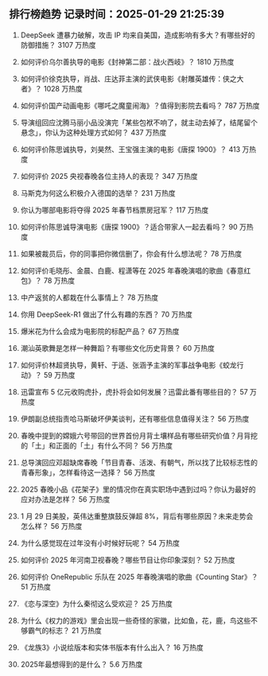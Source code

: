 
## 排行榜趋势 记录时间：2025-01-29 21:25:39
  
  1. DeepSeek 遭暴力破解，攻击 IP 均来自美国，造成影响有多大？有哪些好的防御措施？ 3107 万热度
    
  2. 如何评价乌尔善执导的电影《封神第二部：战火西岐》？ 1810 万热度
    
  3. 如何评价徐克执导，肖战、庄达菲主演的武侠电影《射雕英雄传：侠之大者》？ 1028 万热度
    
  4. 如何评价国产动画电影《哪吒之魔童闹海》？值得到影院去看吗？ 787 万热度
    
  5. 导演组回应沈腾马丽小品没演完「某些包袱不响了，就主动去掉了，结尾留个悬念」，你认为这种处理方式如何？ 437 万热度
    
  6. 如何评价陈思诚执导，刘昊然、王宝强主演的电影《唐探 1900》？ 413 万热度
    
  7. 如何评价 2025 央视春晚各位主持人的表现？ 347 万热度
    
  8. 马斯克为何这么积极介入德国的选举？ 231 万热度
    
  9. 你认为哪部电影将夺得 2025 年春节档票房冠军？ 117 万热度
    
  10. 如何评价陈思诚导演电影《唐探 1900》？适合带家人一起去看吗？ 90 万热度
    
  11. 如果被裁员后，你的同事把你微信删了，你会有什么想法呢？ 78 万热度
    
  12. 如何评价毛晓彤、金晨、白鹿、程潇等在 2025 年春晚演唱的歌曲《春意红包》？ 78 万热度
    
  13. 中产返贫的人都栽在什么事情上？ 78 万热度
    
  14. 你用 DeepSeek-R1 做出了什么有趣的东西？ 70 万热度
    
  15. 爆米花为什么会成为电影院的标配产品？ 67 万热度
    
  16. 潮汕英歌舞是怎样一种舞蹈？有哪些文化历史背景？ 60 万热度
    
  17. 如何评价林超贤执导，黄轩、于适、张涵予主演的军事战争电影《蛟龙行动》？ 59 万热度
    
  18. 迅雷宣布 5 亿元收购虎扑，虎扑将会如何发展？迅雷此番有哪些目的？ 57 万热度
    
  19. 伊朗副总统指责哈马斯破坏伊美谈判，还有哪些信息值得关注？ 56 万热度
    
  20. 春晚中提到的嫦娥六号带回的世界首份月背土壤样品有哪些研究价值？月背挖的「土」和正面的「土」有什么不同？ 56 万热度
    
  21. 总导演回应邓超缺席春晚「节目青春、活泼、有朝气，所以找了比较标志性的青春形象」，怎样看待这一选择？ 56 万热度
    
  22. 2025 春晚小品《花架子》里的情况你在真实职场中遇到过吗？你认为最好的应对办法是怎样？ 56 万热度
    
  23. 1 月 29 日美股，英伟达重整旗鼓反弹超 8%，背后有哪些原因？未来走势会怎么样？ 56 万热度
    
  24. 为什么感觉现在过年没有小时候好玩呢？ 54 万热度
    
  25. 如何评价 2025 年河南卫视春晚？哪些节目让你印象深刻？ 52 万热度
    
  26. 如何评价 OneRepublic 乐队在 2025 年春晚演唱的歌曲《Counting Star》？ 51 万热度
    
  27. 《恋与深空》为什么秦彻这么受欢迎？ 25 万热度
    
  28. 为什么《权力的游戏》里会出现一些奇怪的家徽，比如鱼，花，鹿，鸟这些不够霸气的标志？ 21 万热度
    
  29. 《龙族3》小说绘版本和实体书版本有什么出入？ 16 万热度
    
  30. 2025年最想得到的是什么？ 5.6 万热度
    